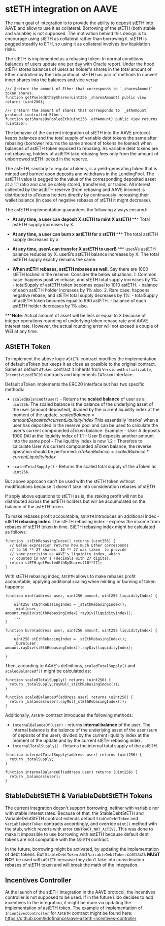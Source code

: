 # stETH integration on AAVE

The main goal of integration is to provide the ability to deposit stETH into AAVE and allow to use it as collateral. Borrowing of the stETH (both stable and variable) is not supposed. The motivation behind this design is to encourage using stETH as collateral rather than borrowing it. stETH is pegged steadily to ETH, so using it as collateral involves low liquidation risks.

The stETH is implemented as a rebasing token. In normal conditions balances of users update one per day with Oracle report. Under the hood stETH stores balances of users as holder's shares in the total amount of Ether controlled by the Lido protocol. stETH has pair of methods to convert inner shares into the balances and vice versa:

```solidity
/// @return the amount of Ether that corresponds to `_sharesAmount` token shares.
function getPooledEthByShares(uint256 _sharesAmount) public view returns (uint256);

/// @return the amount of shares that corresponds to `_ethAmount` protocol-controlled Ether.
function getSharesByPooledEth(uint256 _ethAmount) public view returns (uint256);

```

The behavior of the current integration of stETH into the AAVE protocol keeps balances and the total supply of variable debt tokens the same after rebasing (borrower returns the same amount of tokens he loaned) when balances of astETH token exposed to rebasing. As variable debt tokens are not rebasing, holders of astETH take rebasing fees only from the amount of unborrowed stETH locked in the reserve.

The astETH, similarly to regular aTokens, is a yield-generating token that is minted and burned upon deposits and withdraws in the LendingPool. The astETH value is pegged to the value of the corresponding deposited asset at a 1:1 ratio and can be safely stored, transferred, or traded. All interest collected by the astETH reserve (from rebasing and AAVE income) is distributed to aTokens holders directly by continuously increasing their wallet balance (in case of negative rebases of stETH it might decrease).

The astETH implementation guarantees the following always ensured:

- **At any time, a user can deposit X stETH to mint X astETH ^\*^**
  Total astETH supply increases by X.

- **At any time, a user can burn x astETH for x stETH ^\*^**
  The total astETH supply decreases by x.

- **At any time, userA can transfer X astETH to userB ^\*^**
  userA’s astETH balance reduces by X.
  userB’s astETH balance increases by X.
  The total astETH supply exactly remains the same.

- **When stETH rebases, astETH rebases as well.**
  Say there are 1000 stETH locked in the reserve. Consider the below situations: 1. Common case: happens positive rebase, and stETH total supply increases by 1%: - totalSupply of astETH token becomes equal to 1010 astETH. - balance of each astETH holder increases by 1% also. 2. Rare case: happens negative rebase, and stETH total supply decreases by 1%: - totalSupply of astETH token becomes equal to 990 astETH. - balance of each astETH holder decreases by 1% also.

**^\*^Note**: Actual amount of asset will be less or equal to X because of integer operations rounding of underlying token rebase rate and AAVE interest rate. However, the actual rounding error will not exceed a couple of WEI at any time.

## AStETH Token

To implement the above logic `AStETH` contract modifies the implementation of default aToken but keeps it as close as possible to the original contract. Same as default `AToken` contract it inherits from `VersionedInitializable`, `IncentivizedERC20` contracts and implements `IAToken` interface.

Default aToken implements the ERC20 interface but has two specific methods:

- `scaledBalanceOf(user)` - Returns the **scaled balance** of user as a `uint256`. The scaled balance is the balance of the underlying asset of the user (amount deposited), divided by the current liquidity index at the moment of the update. $scaledBalance = amountDeposited/currentLiquidityIndex$
  This essentially 'marks' when a user has deposited in the reserve pool and can be used to calculate the user's current compounded aToken balance.
  Example: - User A deposits 1000 DAI at the liquidity index of 1.1 - User B deposits another amount into the same pool - The liquidity index is now 1.2 - Therefore to calculate User A's current compounded aToken balance, the reverse operation should be performed: $aTokenBalance = scaledBalance*currentLiquidityIndex$

- `scaledTotalSupply()` - Returns the scaled total supply of the aToken as `uint256`.

But above approach can't be used with the stETH token without modifications because it doesn't take into consideration rebases of stETH.

If apply above equations to stETH as is, the staking profit will not be distributed across the astETH holders but will be accumulated on the balance of the astETH token.

To make rebases profit accountable, `AStETH` introduces an additional index - **stETH rebasing index**. The stETH rebasing index - express the income from rebases of stETH token in time. StETH rebasing index might be calculated as follows:

```solidity=
function _stEthRebasingIndex() returns (uint256) {
  // Below expression returns how much Ether corresponds
  // to 10 ** 27 shares. 10 ** 27 was taken  to provide
  // same precision as AAVE's liquidity index, which
  // counted in RAY's (decimals with 27 digits).
  return stETH.getPooledEthByShares(10**27);
}

```

With stETH rebasing index, `AStETH` allows to make rebases profit accountable, applying additional scaling when minting or burning of token happens:

```solidity=
function mint(address user, uint256 amount, uint256 liquidityIndex) {
    ...
    uint256 stEthRebasingIndex = _stEthRebasingIndex();
    _mint(user, amount.rayDiv(stEthRebasingIndex).rayDiv(liquidityIndex));
    ...
}

function burn(address user, uint256 amount, uint256 liquidityIndex) {
    ...
    uint256 stEthRebasingIndex = _stEthRebasingIndex();
    _burn(user, amount.rayDiv(stEthRebasingIndex)).rayDiv(liquidityIndex);
    ...
}
```

Then, according to AAVE's definitions, `scaledTotalSupply()` and `scaledBalanceOf()` might be calculated as:

```solidity=
function scaledTotalSupply() returns (uint256) {
  return _totalSupply.rayMul(_stEthRebasingIndex());
}

function scaledBalanceOf(address user) returns (uint256) {
  return _balances[user].rayMul(_stEthRebasingIndex());
}

```

Additionally, `AStETH` contract introduces the following methods:

- `internalBalanceOf(user)` - returns **internal balance** of the user. The internal balance is the balance of the underlying asset of the user (sum of deposits of the user), divided by the current liquidity index at the moment of the update and by the current stETH rebasing index.
- `internalTotalSupply()` - Returns the internal total supply of the astETH.

```solidity=
function internalTotalSupply(address user) returns (uint256) {
  return _totalSupply;
}

function internalBalanceOf(address user) returns (uint256) {
  return _balances[user];
}

```

## StableDebtStETH & VariableDebtStETH Tokens

The current integration doesn't support borrowing, neither with variable nor with stable interest rates. Because of that, the StableDebtStETH and VariableDebtStETH contract extends default `StableDebtToken` and `VariableDebtToken` contracts accordingly, and override `mint()` method with the stub, which reverts with error `CONTRACT_NOT_ACTIVE`. This was done to make it impossible to use borrowing with astETH because default debt tokens are not compatible with the `AStETH` contract.

In the future, borrowing might be activated, by updating the implementation of debt tokens. But `StableDebtToken` and `VariableDebtToken` contracts **MUST NOT** be used with `AStETH` because they don't take into consideration rebases of stETH token and will break the math of the integration.

## Incentives Controller

At the launch of the stETH integration in the AAVE protocol, the incentives controller is not supposed to be used. If in the future Lido decides to add incentives to the integration, it might be done via updating the implementation of astETH token. The example of implementation of `IncentivesController` for `AStETH` contract might be found here: https://github.com/lidofinance/aave-asteth-incentives-controller
